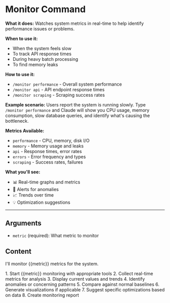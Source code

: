 # Monitor Command

**What it does:** Watches system metrics in real-time to help identify performance issues or problems.

**When to use it:**
- When the system feels slow
- To track API response times
- During heavy batch processing
- To find memory leaks

**How to use it:**
- `/monitor performance` - Overall system performance
- `/monitor api` - API endpoint response times
- `/monitor scraping` - Scraping success rates

**Example scenario:** Users report the system is running slowly. Type `/monitor performance` and Claude will show you CPU usage, memory consumption, slow database queries, and identify what's causing the bottleneck.

**Metrics Available:**
- `performance` - CPU, memory, disk I/O
- `memory` - Memory usage and leaks
- `api` - Response times, error rates
- `errors` - Error frequency and types
- `scraping` - Success rates, failures

**What you'll see:**
- 📊 Real-time graphs and metrics
- 🚨 Alerts for anomalies
- 📈 Trends over time
- 💡 Optimization suggestions

---

## Arguments

- `metric` (required): What metric to monitor

## Content

I'll monitor {{metric}} metrics for the system.

<task>
1. Start {{metric}} monitoring with appropriate tools
2. Collect real-time metrics for analysis
3. Display current values and trends
4. Identify anomalies or concerning patterns
5. Compare against normal baselines
6. Generate visualizations if applicable
7. Suggest specific optimizations based on data
8. Create monitoring report
</task>